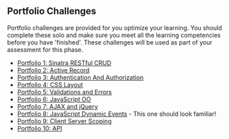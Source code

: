 ## Portfolio Challenges

Portfolio challenges are provided for you optimize your learning. You should
complete these solo and make sure you meet all the learning competencies before
you have 'finished'. These challenges will be used as part of your assessment
for this phase.

* [Portfolio 1: Sinatra RESTful CRUD](https://github.com/sea-lions-2014/ph2-p1-sinatra-restful-crud-challenge)
* [Portfolio 2: Active Record](https://github.com/sea-lions-2014/ph2-p2-active-record-people-skills-challenge)
* [Portfolio 3: Authentication And Authorization](https://github.com/sea-lions-2014/ph2-p3-sinatra-authentication-and-authorization-challenge)
* [Portfolio 4: CSS Layout](https://github.com/sea-lions-2014/ph2-p4-css-layout-simple-marketing-page-challenge)
* [Portfolio 5: Validations and Errors](https://github.com/sea-lions-2014/ph2-p5-active-record-and-sinatra-propagating-validations-challenge)
* [Portfolio 6: JavaScript OO](https://github.com/sea-lions-2014/ph2-p6-javascript-refactor-procedural-to-oo-challenge)
* [Portfolio 7: AJAX and jQuery](https://github.com/sea-lions-2014/ph2-p7-javascript-ajax-and-jquery-challenge)
* [Portfolio 8: JavaScript Dynamic Events](https://github.com/sea-lions-2014/ph2-p8-javascript-dynamic-elements-and-events-challenge) - This one should look familiar!
* [Portfolio 9: Client Server Scoping](https://github.com/sea-lions-2014/ph2-p9-client-server-scoping-challenge)
* [Portfolio 10: API](https://github.com/sea-lions-2014/ph2-p10-ruby-api-s-challenge)
